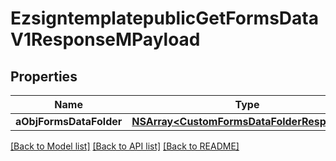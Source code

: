 # EzsigntemplatepublicGetFormsDataV1ResponseMPayload

## Properties
Name | Type | Description | Notes
------------ | ------------- | ------------- | -------------
**aObjFormsDataFolder** | [**NSArray&lt;CustomFormsDataFolderResponse&gt;***](CustomFormsDataFolderResponse.md) |  | 

[[Back to Model list]](../README.md#documentation-for-models) [[Back to API list]](../README.md#documentation-for-api-endpoints) [[Back to README]](../README.md)


